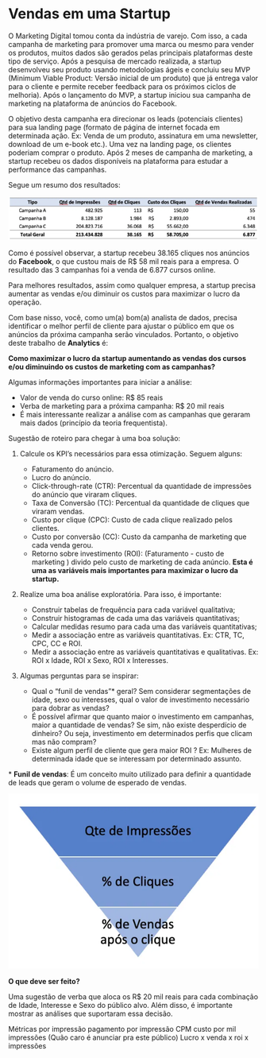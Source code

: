 # Vendas em uma Startup

O Marketing Digital tomou conta da indústria de varejo. Com isso, a cada campanha de marketing para promover uma marca ou mesmo para vender os produtos, muitos dados são gerados pelas principais plataformas deste tipo de serviço. Após a pesquisa de mercado realizada, a startup desenvolveu seu produto usando metodologias ágeis e concluiu seu MVP (Minimum Viable Product: Versão inicial de um produto) que já entrega valor para o cliente e permite receber feedback para os próximos ciclos de melhoria). Após o lançamento do MVP, a startup iniciou sua campanha de marketing na plataforma de anúncios do Facebook.

O objetivo desta campanha era direcionar os leads (potenciais clientes) para sua landing page (formato de página de internet focada em determinada ação. Ex: Venda de um produto, assinatura em uma newsletter, download de um e-book etc.). Uma vez na landing page, os clientes poderiam comprar o produto. Após 2 meses de campanha de marketing, a startup recebeu os dados disponíveis na plataforma para estudar a performance das campanhas.

Segue um resumo dos resultados:

![Tabela com os tipos de campanhas, Qtd de impressões, Qtd de Cliques, Custo dos Cliques e Qtd de Vendas Realizadas](image.png)

Como é possível observar, a startup recebeu 38.165 cliques nos anúncios do **Facebook**, o que custou mais de R$ 58 mil reais para a empresa. O resultado das 3 campanhas foi a venda de 6.877 cursos online.

Para melhores resultados, assim como qualquer empresa, a startup precisa aumentar as vendas e/ou diminuir os custos para maximizar o lucro da operação.

Com base nisso, você, como um(a) bom(a) analista de dados, precisa identificar o melhor perfil de cliente para ajustar o público em que os anúncios da próxima campanha serão vinculados. Portanto, o objetivo deste trabalho de **Analytics** é:

**Como maximizar o lucro da startup aumentando as vendas dos cursos e/ou diminuindo os custos de marketing com as campanhas?**

Algumas informações importantes para iniciar a análise:

- Valor de venda do curso online: R$ 85 reais
- Verba de marketing para a próxima campanha: R$ 20 mil reais
- É mais interessante realizar a análise com as campanhas que geraram mais dados (princípio da teoria frequentista).

Sugestão de roteiro para chegar à uma boa solução:

1. Calcule os KPI’s necessários para essa otimização. Seguem alguns:

   - Faturamento do anúncio.
   - Lucro do anúncio.
   - Click-through-rate (CTR): Percentual da quantidade de impressões do anúncio que viraram cliques.
   - Taxa de Conversão (TC): Percentual da quantidade de cliques que viraram vendas.
   - Custo por clique (CPC): Custo de cada clique realizado pelos clientes.
   - Custo por conversão (CC): Custo da campanha de marketing que cada venda gerou.
   - Retorno sobre investimento (ROI): (Faturamento - custo de marketing ) divido pelo custo de marketing de cada anúncio. **Esta é uma as variáveis mais importantes para maximizar o lucro da startup.**

2. Realize uma boa análise exploratória. Para isso, é importante:

   - Construir tabelas de frequência para cada variável qualitativa;
   - Construir histogramas de cada uma das variáveis quantitativas;
   - Calcular medidas resumo para cada uma das variáveis quantitativas;
   - Medir a associação entre as variáveis quantitativas. Ex: CTR, TC, CPC, CC e ROI.
   - Medir a associação entre as variáveis quantitativas e qualitativas. Ex: ROI x Idade, ROI x Sexo, ROI x Interesses.

3. Algumas perguntas para se inspirar:

   - Qual o “funil de vendas”\* geral? Sem considerar segmentações de idade, sexo ou interesses, qual o valor de investimento necessário para dobrar as vendas?
   - É possível afirmar que quanto maior o investimento em campanhas, maior a quantidade de vendas? Se sim, não existe desperdício de dinheiro? Ou seja, investimento em determinados perfis que clicam mas não compram?
   - Existe algum perfil de cliente que gera maior ROI ? Ex: Mulheres de determinada idade que se interessam por determinado assunto.

\* **Funil de vendas**: É um conceito muito utilizado para definir a quantidade de leads que geram o volume de esperado de vendas.

![imagem de funil onde cada camada contem uma métrica, respectivamente quantidade de impressões, % de cliques e % de Vendas após o clique](image-1.png)

**O que deve ser feito?**

Uma sugestão de verba que aloca os R$ 20 mil reais para cada combinação de Idade, Interesse e Sexo do público alvo. Além disso, é importante mostrar as análises que suportaram essa decisão.

Métricas por impressão
pagamento por impressão
CPM custo por mil impressões (Quão caro é anunciar pra este público)
Lucro x venda x roi x impressões
